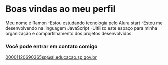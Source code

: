 # Boas vindas ao meu perfil 

Meu nome é Ramon 
 -Estou estudando tecnologia pelo Alura start
 -Estou me desenvolvendo na linguagem JavaScript 
 -Ultilizo este espaço para minha organização e compartilhamento dos projetos desenvolvidos

 ### Você pode entrar em contato comigo 

 00001120690365sp@al.educacao.sp.gov.br
